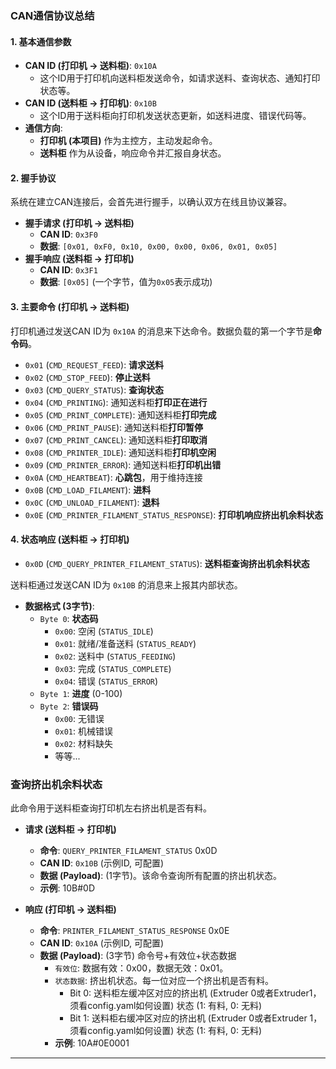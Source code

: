 ### CAN通信协议总结

#### 1. 基本通信参数

*   **CAN ID (打印机 -> 送料柜)**: `0x10A`
    *   这个ID用于打印机向送料柜发送命令，如请求送料、查询状态、通知打印状态等。
*   **CAN ID (送料柜 -> 打印机)**: `0x10B`
    *   这个ID用于送料柜向打印机发送状态更新，如送料进度、错误代码等。
*   **通信方向**:
    *   **打印机 (本项目)** 作为主控方，主动发起命令。
    *   **送料柜** 作为从设备，响应命令并汇报自身状态。

#### 2. 握手协议

系统在建立CAN连接后，会首先进行握手，以确认双方在线且协议兼容。

*   **握手请求 (打印机 -> 送料柜)**
    *   **CAN ID**: `0x3F0`
    *   **数据**: `[0x01, 0xF0, 0x10, 0x00, 0x00, 0x06, 0x01, 0x05]`
*   **握手响应 (送料柜 -> 打印机)**
    *   **CAN ID**: `0x3F1`
    *   **数据**: `[0x05]` (一个字节，值为`0x05`表示成功)

#### 3. 主要命令 (打印机 -> 送料柜)

打印机通过发送CAN ID为 `0x10A` 的消息来下达命令。数据负载的第一个字节是**命令码**。

*   `0x01` (`CMD_REQUEST_FEED`): **请求送料**
*   `0x02` (`CMD_STOP_FEED`): **停止送料**
*   `0x03` (`CMD_QUERY_STATUS`): **查询状态**
*   `0x04` (`CMD_PRINTING`): 通知送料柜**打印正在进行**
*   `0x05` (`CMD_PRINT_COMPLETE`): 通知送料柜**打印完成**
*   `0x06` (`CMD_PRINT_PAUSE`): 通知送料柜**打印暂停**
*   `0x07` (`CMD_PRINT_CANCEL`): 通知送料柜**打印取消**
*   `0x08` (`CMD_PRINTER_IDLE`): 通知送料柜**打印机空闲**
*   `0x09` (`CMD_PRINTER_ERROR`): 通知送料柜**打印机出错**
*   `0x0A` (`CMD_HEARTBEAT`): **心跳包**，用于维持连接
*   `0x0B` (`CMD_LOAD_FILAMENT`): **进料**
*   `0x0C` (`CMD_UNLOAD_FILAMENT`): **退料**
*   `0x0E` (`CMD_PRINTER_FILAMENT_STATUS_RESPONSE`): **打印机响应挤出机余料状态**

#### 4. 状态响应 (送料柜 -> 打印机)
*   `0x0D` (`CMD_QUERY_PRINTER_FILAMENT_STATUS`): **送料柜查询挤出机余料状态**

送料柜通过发送CAN ID为 `0x10B` 的消息来上报其内部状态。

*   **数据格式 (3字节)**:
    *   `Byte 0`: **状态码**
        *   `0x00`: 空闲 (`STATUS_IDLE`)
        *   `0x01`: 就绪/准备送料 (`STATUS_READY`)
        *   `0x02`: 送料中 (`STATUS_FEEDING`)
        *   `0x03`: 完成 (`STATUS_COMPLETE`)
        *   `0x04`: 错误 (`STATUS_ERROR`)
    *   `Byte 1`: **进度** (0-100)
    *   `Byte 2`: **错误码**
        *   `0x00`: 无错误
        *   `0x01`: 机械错误
        *   `0x02`: 材料缺失
        *   等等...

### 查询挤出机余料状态

此命令用于送料柜查询打印机左右挤出机是否有料。

*   **请求 (送料柜 -> 打印机)**
    *   **命令**: `QUERY_PRINTER_FILAMENT_STATUS` 0x0D
    *   **CAN ID**: `0x10B` (示例ID, 可配置)
    *   **数据 (Payload)**: (1字节)。该命令查询所有配置的挤出机状态。
    *   **示例**: 10B#0D

*   **响应 (打印机 -> 送料柜)**
    *   **命令**: `PRINTER_FILAMENT_STATUS_RESPONSE` 0x0E
    *   **CAN ID**: `0x10A` (示例ID, 可配置)
    *   **数据 (Payload)**: (3字节) 命令号+有效位+状态数据
        *   `有效位`: 数据有效：0x00，数据无效：0x01。   
        *   `状态数据`: 挤出机状态。每一位对应一个挤出机是否有料。
            *   Bit 0: 送料柜左缓冲区对应的挤出机 (Extruder 0或者Extruder1，须看config.yaml如何设置) 状态 (1: 有料, 0: 无料)
            *   Bit 1: 送料柜右缓冲区对应的挤出机 (Extruder 0或者Extruder 1，须看config.yaml如何设置) 状态 (1: 有料, 0: 无料)
        *   **示例**: 10A#0E0001
---